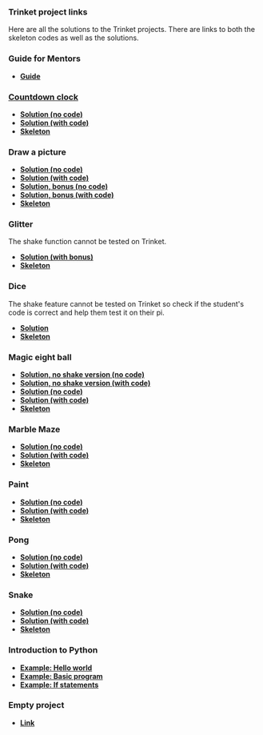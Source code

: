 ### Trinket project links

Here are all the solutions to the Trinket projects. There are links
to both the skeleton codes as well as the solutions.

### Guide for Mentors
- <a href="https://codingsummerschool.github.io/codingsummerschool/docs/mentor_guide.html"> **Guide**

### Countdown clock

- <a href="https://goo.gl/Uk54ox">**Solution (no code)**<a/>
- <a href="https://goo.gl/gCq6BC">**Solution (with code)**<a/>
- <a href="https://goo.gl/iPQjfU">**Skeleton**<a/>

### Draw a picture

- <a href="https://goo.gl/XSzRh9">**Solution (no code)**<a/>
- <a href="https://goo.gl/jmPQAq">**Solution (with code)**<a/>
- <a href="https://goo.gl/g8TbhW">**Solution, bonus (no code)**<a/>
- <a href="https://goo.gl/UpWfZC">**Solution, bonus (with code)**<a/>
- <a href="https://goo.gl/mBxSCg">**Skeleton**<a/>   

### Glitter
The shake function cannot be tested on Trinket.

- <a href="https://trinket.io/python/4de27e6ba8">**Solution (with bonus)**<a/>
- <a href="https://trinket.io/python/77b6a432af">**Skeleton**<a/>


### Dice
The shake feature cannot be tested on Trinket so check if the student's code is correct and help them test it on their pi.
- <a href = "https://trinket.io/python/75be65eb17"> **Solution**</a>
- <a href = "https://trinket.io/python/75be65eb17cab6a53e6d"> **Skeleton**</a>


### Magic eight ball

- <a href="https://goo.gl/VwaJLD">**Solution, no shake version (no code)**<a/>
- <a href="https://goo.gl/2mnBXa">**Solution, no shake version (with code)**<a/>
- <a href="https://goo.gl/fnnXMY">**Solution (no code)**<a/>
- <a href="https://goo.gl/Q2kgBV">**Solution (with code)**<a/>
- <a href="https://goo.gl/bzqdNi">**Skeleton**<a/>

### Marble Maze

- <a href="https://goo.gl/uGzkKz">**Solution (no code)**<a/>
- <a href="https://goo.gl/dbkxbk">**Solution (with code)**<a/>
- <a href="https://goo.gl/TEVxE8">**Skeleton**<a/>

### Paint

- <a href="https://goo.gl/TeQW7T">**Solution (no code)**<a/>
- <a href="https://goo.gl/k4qn7b">**Solution (with code)**<a/>
- <a href="https://goo.gl/rXr3vQ">**Skeleton**<a/>

### Pong
- <a href="https://goo.gl/uX7xCZ">**Solution (no code)**<a/>
- <a href="https://goo.gl/EHZhCa">**Solution (with code)**<a/>
- <a href="https://goo.gl/77PmJ8">**Skeleton**<a/>

### Snake

- <a href="https://goo.gl/qXzrui">**Solution (no code)**<a/>
- <a href="https://goo.gl/TJxxQX">**Solution (with code)**<a/>
- <a href="https://goo.gl/VkEkW1">**Skeleton**<a/>

### Introduction to Python

- <a href="https://goo.gl/JRpQfC">**Example: Hello world**</a>
- <a href="https://goo.gl/CZH1UX">**Example: Basic program**</a>
- <a href="https://goo.gl/jpmjLj">**Example: If statements**</a>

### Empty project

- <a href="https://goo.gl/Ai7nR9">**Link**</a>

